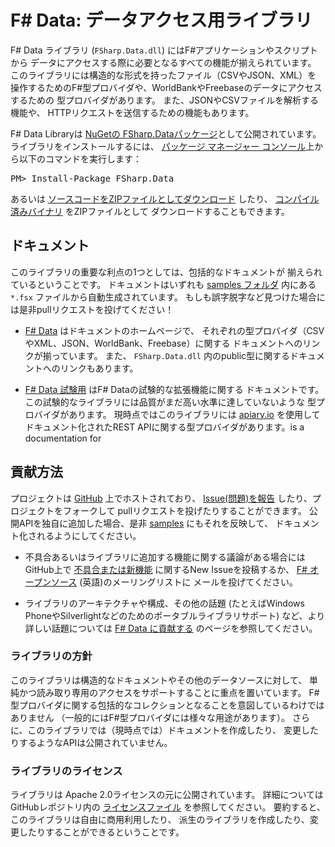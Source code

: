 F# Data: データアクセス用ライブラリ
===================================

F# Data ライブラリ (`FSharp.Data.dll`) にはF#アプリケーションやスクリプトから
データにアクセスする際に必要となるすべての機能が揃えられています。
このライブラリには構造的な形式を持ったファイル（CSVやJSON、XML）を
操作するためのF#型プロバイダや、WorldBankやFreebaseのデータにアクセスするための
型プロバイダがあります。
また、JSONやCSVファイルを解析する機能や、
HTTPリクエストを送信するための機能もあります。

<div class="row">
  <div class="span1"></div>
  <div class="span6">
    <div class="well well-small" id="nuget">
      F# Data Libraryは <a href="https://nuget.org/packages/FSharp.Data">NuGetの
      FSharp.Dataパッケージ</a>として公開されています。
      ライブラリをインストールするには、
      <a href="http://docs.nuget.org/docs/start-here/using-the-package-manager-console">
      パッケージ マネージャー コンソール</a>上から以下のコマンドを実行します：
      <pre>PM> Install-Package FSharp.Data</pre>
    </div>
  </div>
  <div class="span1"></div>
</div>

あるいは [ソースコードをZIPファイルとしてダウンロード][source] したり、
[コンパイル済みバイナリ][compiled] をZIPファイルとして
ダウンロードすることもできます。

ドキュメント
------------

このライブラリの重要な利点の1つとしては、包括的なドキュメントが
揃えられているということです。
ドキュメントはいずれも [samples フォルダ][samples] 内にある `*.fsx`
ファイルから自動生成されています。
もしも誤字脱字など見つけた場合には是非pullリクエストを投げてください！

 * [F# Data](fsharpdata.html) はドキュメントのホームページで、
   それぞれの型プロバイダ（CSVやXML、JSON、WorldBank、Freebase）に関する
   ドキュメントへのリンクが揃っています。
   また、 `FSharp.Data.dll` 内のpublic型に関するドキュメントへのリンクもあります。

 * [F# Data 試験用](experimental.html) はF# Dataの試験的な拡張機能に関する
   ドキュメントです。
   この試験的なライブラリには品質がまだ高い水準に達していないような
   型プロバイダがあります。
   現時点ではこのライブラリには [apiary.io](http://apiary.io) を使用して
   ドキュメント化されたREST APIに関する型プロバイダがあります。is a documentation for 
 
貢献方法
------------

プロジェクトは [GitHub][gh] 上でホストされており、
[Issue(問題)を報告][issues] したり、プロジェクトをフォークして
pullリクエストを投げたりすることができます。
公開APIを独自に追加した場合、是非 [samples][samples] にもそれを反映して、
ドキュメント化されるようにしてください。

 * 不具合あるいはライブラリに追加する機能に関する議論がある場合には
   GitHub上で [不具合または新機能][issues] に関するNew Issueを投稿するか、
   [F# オープンソース][fsharp-oss] (英語)のメーリングリストに
   メールを投げてください。

 * ライブラリのアーキテクチャや構成、その他の話題
   (たとえばWindows PhoneやSilverlightなどのためのポータブルライブラリサポート)
   など、より詳しい話題については [F# Data に貢献する](contributing.html)
   のページを参照してください。

### ライブラリの方針

このライブラリは構造的なドキュメントやその他のデータソースに対して、
単純かつ読み取り専用のアクセスをサポートすることに重点を置いています。
F#型プロバイダに関する包括的なコレクションとなることを意図しているわけではありません
（一般的にはF#型プロバイダには様々な用途があります）。
さらに、このライブラリでは（現時点では）ドキュメントを作成したり、
変更したりするようなAPIは公開されていません。

### ライブラリのライセンス

ライブラリは Apache 2.0ライセンスの元に公開されています。
詳細についてはGitHubレポジトリ内の [ライセンスファイル][license] を参照してください。
要約すると、このライブラリは自由に商用利用したり、
派生のライブラリを作成したり、変更したりすることができるということです。



  [source]: https://github.com/fsharp/FSharp.Data/zipball/master
  [compiled]: https://github.com/fsharp/FSharp.Data/zipball/release
  [samples]: https://github.com/fsharp/FSharp.Data/tree/master/samples
  [gh]: https://github.com/fsharp/FSharp.Data
  [issues]: https://github.com/fsharp/FSharp.Data/issues
  [license]: https://github.com/fsharp/FSharp.Data/blob/master/LICENSE.md
  [fsharp-oss]: http://groups.google.com/group/fsharp-opensource
